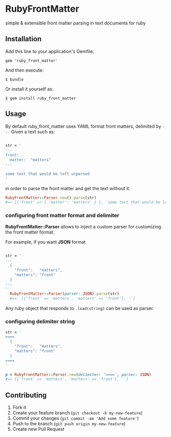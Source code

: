 # RubyFrontMatter

simple &amp; extensible front matter parsing in text documents for ruby

## Installation

Add this line to your application's Gemfile:

    gem 'ruby_front_matter'

And then execute:

    $ bundle

Or install it yourself as:

    $ gem install ruby_front_matter

## Usage

By default ruby_front_matter uses YAML format front matters, delimited by ```---```
Given a text such as:

```ruby
  
str = '
---
front:
  matter:  "matters"
---

some text that would be left unparsed
'
```

in order to parse the front matter and get the text without it:

```ruby
RubyFrontMatter::Parser.new().parse(str)
#=> [{'front' => { 'matter': 'matters' } }, 'some text that would be left unparsed']
```


### configuring front matter format and delimiter

  **RubyFrontMatter::Parser** allows to inject a custom parser for customizing the front matter format.

  For example, if you want **JSON** format

```ruby
 
str = '
---
  {
    "front":   "matters",
    "matters": "front"
  }
---
'
  RubyFrontMatter::Parser(parser: JSON).parse(str)
  #=>  [{'front' => 'matters', 'matters' => 'front'}, '']
```

Any ruby object that responds to ```.load(string)``` can be used as parser.


### configuring delimiter string

```ruby
str = '
====
  {
    "front":   "matters",
    "matters": "front"
  }
====
'

p = RubyFrontMatter::Parser.new(delimiter: '====', parser: JSON)
#=> [{'front' => 'matters', 'matters' => 'front'}, '']
```

## Contributing

1. Fork it
2. Create your feature branch (`git checkout -b my-new-feature`)
3. Commit your changes (`git commit -am 'Add some feature'`)
4. Push to the branch (`git push origin my-new-feature`)
5. Create new Pull Request
